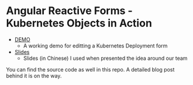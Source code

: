 
# Angular Reactive Forms - Kubernetes Objects in Action

- [DEMO](https://pengx17.github.io/k8s-form-in-action/demo/)
  - A working demo for editting a Kubernetes Deployment form
- [Slides](https://pengx17.github.io/k8s-form-in-action/docs/)
  - Slides (in Chinese) I used when presented the idea around our team

You can find the source code as well in this repo. A detailed blog post behind it is on the way.
